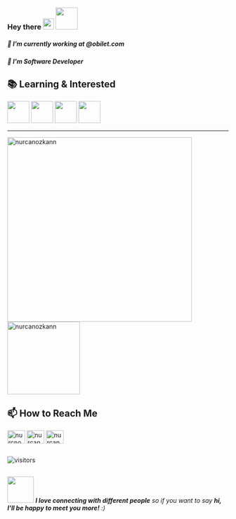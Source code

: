 ### Hey there <img src="https://media.giphy.com/media/hvRJCLFzcasrR4ia7z/giphy.gif" width="25px"> <img src="https://media.giphy.com/media/mGcNjsfWAjY5AEZNw6/giphy.gif" width="50"></h2>

 ##### 🔭 I’m currently working at @obilet.com
 ##### 🌱 I'm Software Developer

## 📚 Learning & Interested
<code><img height="50" src="https://upload.wikimedia.org/wikipedia/commons/7/7a/C_Sharp_logo.svg"></code>
<code><img height="50" src="https://image.flaticon.com/icons/svg/917/917316.svg"></code>
<code><img height="50" src="https://upload.wikimedia.org/wikipedia/commons/4/47/React.svg"></code>
<code><img height="50" src="https://image.flaticon.com/icons/svg/3288/3288086.svg"></code>

<hr />

<p align="left">
  <img align="center" " width="420" src="https://github-readme-stats.vercel.app/api?username=nurcanozkann&show_icons=true&theme=dark" alt="nurcanozkann" />
  <img align="center" height="165" src="https://github-readme-stats.vercel.app/api/top-langs/?username=nurcanozkann&layout=compact&hide=html&theme=dark" alt="nurcanozkann" />
</p>


## 📫 How to Reach Me
<p align="left">
<a href="https://twitter.com/nurcnozknn" target="blank"><img align="center" src="https://cdn.jsdelivr.net/npm/simple-icons@3.0.1/icons/twitter.svg" alt="nurcnozknn" height="30" width="40" /></a>
<a href="https://www.linkedin.com/in/nurcanozkan/" target="blank"><img align="center" src="https://cdn.jsdelivr.net/npm/simple-icons@3.0.1/icons/linkedin.svg" alt="nurcanozkan" height="30" width="40" /></a>
<a href="https://www.instagram.com/nurcanozknn/?hl=tr" target="blank"><img align="center" src="https://cdn.jsdelivr.net/npm/simple-icons@3.0.1/icons/instagram.svg" alt="nurcanozknn" height="30" width="40" /></a>
</p>

##
![visitors](https://visitor-badge.laobi.icu/badge?page_id=nurcanozkann)

##
<img src="https://media.giphy.com/media/LnQjpWaON8nhr21vNW/giphy.gif" width="60"> <em><b>I love connecting with different people</b> so if you want to say <b>hi, I'll be happy to meet you more!</b> :)</em>


